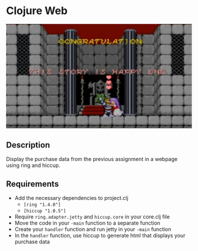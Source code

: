 # Clojure Web

![screenshot](screenshot.jpg)

## Description

Display the purchase data from the previous assignment in a webpage using ring and hiccup.

## Requirements

* Add the necessary dependencies to project.clj
  * `[ring "1.4.0"]`
  * `[hiccup "1.0.5"]`
* Require `ring.adapter.jetty` and `hiccup.core` in your core.clj file
* Move the code in your `-main` function to a separate function
* Create your `handler` function and run jetty in your `-main` function
* In the `handler` function, use hiccup to generate html that displays your purchase data
